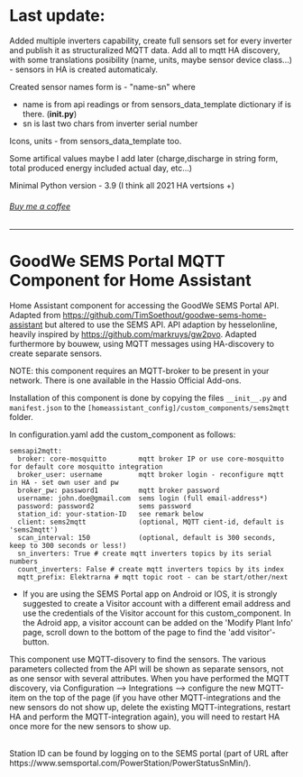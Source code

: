 # Last update:
Added multiple inverters capability, create full sensors set for every inverter and publish it as structuralized MQTT data.
Add all to mqtt HA discovery, with some translations posibility (name, units, maybe sensor device class...) - sensors in HA is created automaticaly.

Created sensor names form is - "name-sn" 
where 
- name is from api readings or from sensors_data_template dictionary if is there. (__init.py__)
- sn is last two chars from inverter serial number

Icons, units - from sensors_data_template too.

Some artifical values maybe I add later (charge,discharge in string form, total produced energy included actual day, etc...)

Minimal Python version - 3.9 (I think all 2021 HA vertsions +)

###### [Buy me a coffee](https://www.buymeacoffee.com/kiklhorn)
-------------------------------------------------------------------------------------------------------------------------------

# GoodWe SEMS Portal MQTT Component for Home Assistant
Home Assistant component for accessing the GoodWe SEMS Portal API.
Adapted from https://github.com/TimSoethout/goodwe-sems-home-assistant but altered to use the SEMS API.
API adaption by hesselonline, heavily inspired by https://github.com/markruys/gw2pvo.
Adapted furthermore by bouwew, using MQTT messages using HA-discovery to create separate sensors.

NOTE: this component requires an MQTT-broker to be present in your network.
There is one available in the Hassio Official Add-ons.

Installation of this component is done by copying the files `__init__.py` and `manifest.json` to the
`[homeassistant_config]/custom_components/sems2mqtt` folder.

In configuration.yaml add the custom_component as follows:
```
semsapi2mqtt:
  broker: core-mosquitto        mqtt broker IP or use core-mosquitto for default core mosquitto integration
  broker_user: username         mqtt broker login - reconfigure mqtt in HA - set own user and pw
  broker_pw: password1          mqtt broker password
  username: john.doe@gmail.com  sems login (full email-address*)
  password: password2           sems password
  station_id: your-station-ID   see remark below
  client: sems2mqtt             (optional, MQTT cient-id, default is 'sems2mqtt')
  scan_interval: 150            (optional, default is 300 seconds, keep to 300 seconds or less!)
  sn_inverters: True # create mqtt inverters topics by its serial numbers
  count_inverters: False # create mqtt inverters topics by its index
  mqtt_prefix: Elektrarna # mqtt topic root - can be start/other/next
```
* If you are using the SEMS Portal app on Android or IOS, it is strongly suggested to create a Visitor account with a different email address and use the credentials of the Visitor account for this custom_component. In the Adroid app, a visitor account can be added on the 'Modify Plant Info' page, scroll down to the bottom of the page to find the 'add visitor'-button.

This component use MQTT-disovery to find the sensors. The various parameters collected from the API will be shown as separate sensors, not as one sensor with several attributes. When you have performed the MQTT discovery, via Configuration --> Integrations --> configure the new MQTT-item on the top of the page (if you have other MQTT-integrations and the new sensors do not show up, delete the existing MQTT-integrations, restart HA and perform the MQTT-integration again), you will need to restart HA once more for the new sensors to show up.

<br>
Station ID can be found by logging on to the SEMS portal (part of URL after https://www.semsportal.com/PowerStation/PowerStatusSnMin/).

